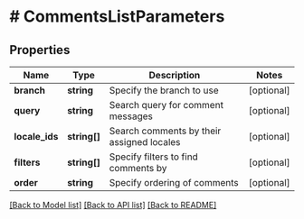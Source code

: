 # # CommentsListParameters

## Properties

Name | Type | Description | Notes
------------ | ------------- | ------------- | -------------
**branch** | **string** | Specify the branch to use | [optional] 
**query** | **string** | Search query for comment messages | [optional] 
**locale_ids** | **string[]** | Search comments by their assigned locales | [optional] 
**filters** | **string[]** | Specify filters to find comments by | [optional] 
**order** | **string** | Specify ordering of comments | [optional] 

[[Back to Model list]](../../README.md#documentation-for-models) [[Back to API list]](../../README.md#documentation-for-api-endpoints) [[Back to README]](../../README.md)


